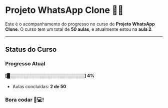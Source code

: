 # **Projeto WhatsApp Clone** 📱📞

Este é o acompanhamento do progresso no curso de **Projeto WhatsApp Clone**. O curso tem um total de **50 aulas**, e atualmente estou na **aula 2**.

---

## **Status do Curso**

### Progresso Atual  
#### [█░░░░░░░░░░░░░░░░░░░░░░░░] **4%**  
- Aulas concluídas: **2 de 50**  

### Bora codar 🚀💻!

